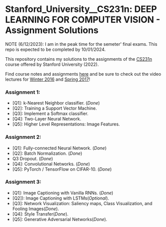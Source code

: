 # Stanford_University__CS231n: DEEP LEARNING FOR COMPUTER VISION - Assignment Solutions
NOTE (6/12/2023): I am in the peak time for the semeter' final exams. This repo is expected to be completed by 10/01/2024.

This repository contains my solutions to the assignments of the [CS231n](http://cs231n.stanford.edu/) course offered by Stanford University (2022).

Find course notes and assignments [here](http://cs231n.github.io) and be sure to check out the video lectures for [Winter 2016](https://www.youtube.com/playlist?list=PLkt2uSq6rBVctENoVBg1TpCC7OQi31AlC) and [Spring 2017](https://www.youtube.com/playlist?list=PLC1qU-LWwrF64f4QKQT-Vg5Wr4qEE1Zxk)!



### Assignment 1:
- [Q1]: k-Nearest Neighbor classifier. (_Done_)
- [Q2]: Training a Support Vector Machine. 
- [Q3]: Implement a Softmax classifier. 
- [Q4]: Two-Layer Neural Network. 
- [Q5]: Higher Level Representations: Image Features. 

### Assignment 2:
- [Q1]: Fully-connected Neural Network. (_Done_)
- [Q2]: Batch Normalization. (_Done_)
- Q3 Dropout. (_Done_)
- [Q4]: Convolutional Networks. (_Done_)
- [Q5]: PyTorch / TensorFlow on CIFAR-10. (_Done_)

### Assignment 3:
- [Q1]: Image Captioning with Vanilla RNNs. (_Done_)
- [Q2]): Image Captioning with LSTMs(_Optional_). 
- [Q3]: Network Visualization: Saliency maps, Class Visualization, and Fooling Images(_Done_). 
- [Q4]: Style Transfer(_Done_). 
- [Q5]: Generative Adversarial Networks(_Done_).
